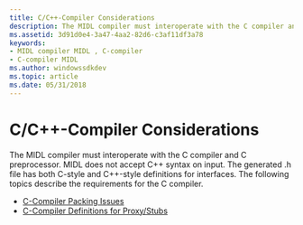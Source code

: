 ```yaml
---
title: C/C++-Compiler Considerations
description: The MIDL compiler must interoperate with the C compiler and C preprocessor.
ms.assetid: 3d91d0e4-3a47-4aa2-82d6-c3af11df3a78
keywords:
- MIDL compiler MIDL , C-compiler
- C-compiler MIDL
ms.author: windowssdkdev
ms.topic: article
ms.date: 05/31/2018
---
```


# C/C++-Compiler Considerations

The MIDL compiler must interoperate with the C compiler and C preprocessor. MIDL does not accept C++ syntax on input. The generated .h file has both C-style and C++-style definitions for interfaces. The following topics describe the requirements for the C compiler.

-   [C-Compiler Packing Issues](c-compiler-packing-issues.md)
-   [C-Compiler Definitions for Proxy/Stubs](c-compiler-definitions-for-proxy-stubs.md)

 

 




